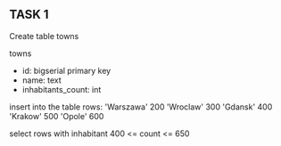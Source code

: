 TASK 1
------

Create table towns

towns
* id: bigserial primary key
* name: text
* inhabitants_count: int

insert into the table rows:
'Warszawa' 200
'Wroclaw' 300
'Gdansk' 400
'Krakow' 500
'Opole' 600

select rows with inhabitant 400 <= count <= 650

